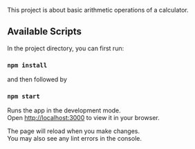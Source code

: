 This project is about basic arithmetic operations of a calculator.

## Available Scripts

In the project directory, you can first run:

### `npm install` 

and then followed by 

### `npm start`

Runs the app in the development mode.\
Open [http://localhost:3000](http://localhost:3000) to view it in your browser.

The page will reload when you make changes.\
You may also see any lint errors in the console.
